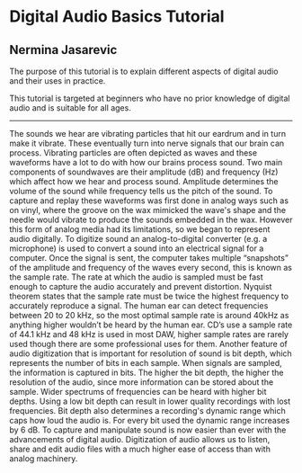# Digital Audio Basics Tutorial

## Nermina Jasarevic

The purpose of this tutorial is to explain different aspects of digital audio and their uses in practice.

This tutorial is targeted at beginners who have no prior knowledge of digital audio and is suitable for all ages. 

---

The sounds we hear are vibrating particles that hit our eardrum and in turn make it vibrate. These eventually turn into nerve signals that our brain can process. Vibrating particles are often depicted as waves and these waveforms have a lot to do with how our brains process sound. Two main components of soundwaves are their amplitude (dB) and frequency (Hz) which affect how we hear and process sound. Amplitude determines the volume of the sound while frequency tells us the pitch of the sound. To capture and replay these waveforms was first done in analog ways such as on vinyl, where the groove on the wax mimicked the wave's shape and the needle would vibrate to produce the sounds embedded in the wax. However this form of analog media had its limitations, so we began to represent audio digitally.
To digitize sound an analog-to-digital converter (e.g. a microphone) is used to convert a sound into an electrical signal for a computer. Once the signal is sent, the computer takes multiple “snapshots” of the amplitude and frequency of the waves every second, this is known as the sample rate. The rate at which the audio is sampled must be fast enough to capture the audio accurately and prevent distortion. Nyquist theorem states that the sample rate must be twice the highest frequency to accurately reproduce a signal. The human ear can detect frequencies between 20 to 20 kHz, so the most optimal sample rate is around 40kHz as anything higher wouldn’t be heard by the human ear. CD’s use a sample rate of 44.1 kHz and 48 kHz is used in most DAW, higher sample rates are rarely used though there are some professional uses for them.
Another feature of audio digitization that is important for resolution of sound is bit depth, which represents the number of bits in each sample. When signals are sampled, the information is captured in bits. The higher the bit depth, the higher the resolution of the audio, since more information can be stored about the sample. Wider spectrums of frequencies can be heard with higher bit depths. Using a low bit depth can result in lower quality recordings with lost frequencies. Bit depth also determines a recording's dynamic range which caps how loud the audio is. For every bit used the dynamic range increases by 6 dB. 
To capture and manipulate sound is now easier than ever with the advancements of digital audio. Digitization of audio allows us to listen, share and edit audio files with a much higher ease of access than with analog machinery. 
